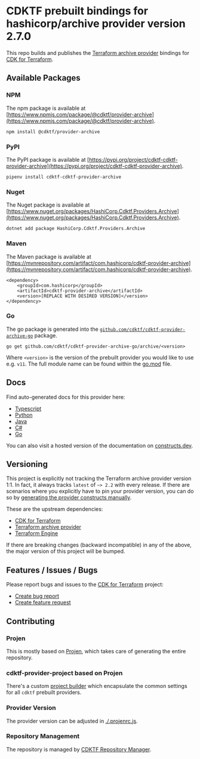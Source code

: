 
# CDKTF prebuilt bindings for hashicorp/archive provider version 2.7.0

This repo builds and publishes the [Terraform archive provider](https://registry.terraform.io/providers/hashicorp/archive/2.7.0/docs) bindings for [CDK for Terraform](https://cdk.tf).

## Available Packages

### NPM

The npm package is available at [https://www.npmjs.com/package/@cdktf/provider-archive](https://www.npmjs.com/package/@cdktf/provider-archive).

`npm install @cdktf/provider-archive`

### PyPI

The PyPI package is available at [https://pypi.org/project/cdktf-cdktf-provider-archive](https://pypi.org/project/cdktf-cdktf-provider-archive).

`pipenv install cdktf-cdktf-provider-archive`

### Nuget

The Nuget package is available at [https://www.nuget.org/packages/HashiCorp.Cdktf.Providers.Archive](https://www.nuget.org/packages/HashiCorp.Cdktf.Providers.Archive).

`dotnet add package HashiCorp.Cdktf.Providers.Archive`

### Maven

The Maven package is available at [https://mvnrepository.com/artifact/com.hashicorp/cdktf-provider-archive](https://mvnrepository.com/artifact/com.hashicorp/cdktf-provider-archive).

```
<dependency>
    <groupId>com.hashicorp</groupId>
    <artifactId>cdktf-provider-archive</artifactId>
    <version>[REPLACE WITH DESIRED VERSION]</version>
</dependency>
```

### Go

The go package is generated into the [`github.com/cdktf/cdktf-provider-archive-go`](https://github.com/cdktf/cdktf-provider-archive-go) package.

`go get github.com/cdktf/cdktf-provider-archive-go/archive/<version>`

Where `<version>` is the version of the prebuilt provider you would like to use e.g. `v11`. The full module name can be found
within the [go.mod](https://github.com/cdktf/cdktf-provider-archive-go/blob/main/archive/go.mod#L1) file.

## Docs

Find auto-generated docs for this provider here: 

- [Typescript](./docs/API.typescript.md)
- [Python](./docs/API.python.md)
- [Java](./docs/API.java.md)
- [C#](./docs/API.csharp.md)
- [Go](./docs/API.go.md)

You can also visit a hosted version of the documentation on [constructs.dev](https://constructs.dev/packages/@cdktf/provider-archive).

## Versioning

This project is explicitly not tracking the Terraform archive provider version 1:1. In fact, it always tracks `latest` of `~> 2.2` with every release. If there are scenarios where you explicitly have to pin your provider version, you can do so by [generating the provider constructs manually](https://cdk.tf/imports).

These are the upstream dependencies:

- [CDK for Terraform](https://cdk.tf)
- [Terraform archive provider](https://registry.terraform.io/providers/hashicorp/archive/2.7.0)
- [Terraform Engine](https://terraform.io)

If there are breaking changes (backward incompatible) in any of the above, the major version of this project will be bumped.

## Features / Issues / Bugs

Please report bugs and issues to the [CDK for Terraform](https://cdk.tf) project:

- [Create bug report](https://cdk.tf/bug)
- [Create feature request](https://cdk.tf/feature)

## Contributing

### Projen

This is mostly based on [Projen](https://github.com/projen/projen), which takes care of generating the entire repository.

### cdktf-provider-project based on Projen

There's a custom [project builder](https://github.com/cdktf/cdktf-provider-project) which encapsulate the common settings for all `cdktf` prebuilt providers.

### Provider Version

The provider version can be adjusted in [./.projenrc.js](./.projenrc.js).

### Repository Management

The repository is managed by [CDKTF Repository Manager](https://github.com/cdktf/cdktf-repository-manager/).
